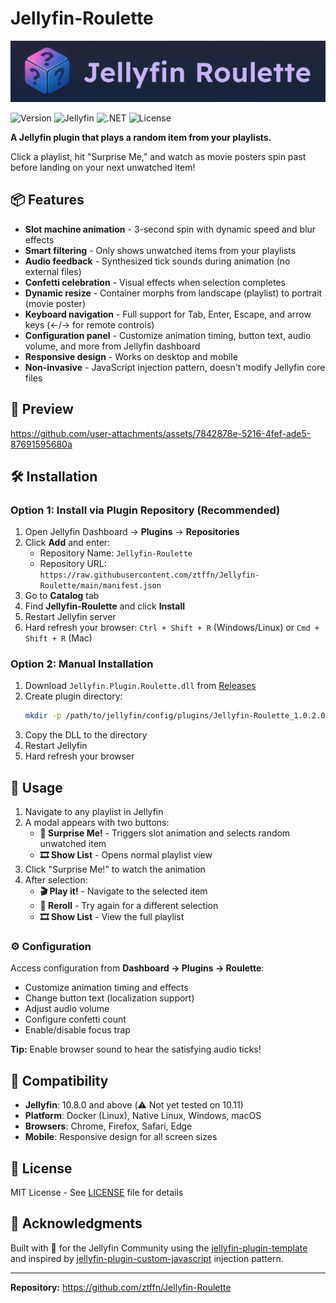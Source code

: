 # Jellyfin-Roulette
 ![plugin banner](https://github.com/ztffn/Jellyfin-Roulette/blob/main/screenshots/playlistRouletteIconHeader.png) 
 
![Version](https://img.shields.io/badge/version-1.0.2-blue)
![Jellyfin](https://img.shields.io/badge/jellyfin-10.8%2B-purple)
![.NET](https://img.shields.io/badge/.NET-8.0-512BD4)
![License](https://img.shields.io/badge/license-MIT-green)

**A Jellyfin plugin that plays a random item from your playlists.**

Click a playlist, hit "Surprise Me," and watch as movie posters spin past before landing on your next unwatched item!


## 📦 Features

- **Slot machine animation** - 3-second spin with dynamic speed and blur effects
- **Smart filtering** - Only shows unwatched items from your playlists
- **Audio feedback** - Synthesized tick sounds during animation (no external files)
- **Confetti celebration** - Visual effects when selection completes
- **Dynamic resize** - Container morphs from landscape (playlist) to portrait (movie poster)
- **Keyboard navigation** - Full support for Tab, Enter, Escape, and arrow keys (←/→ for remote controls)
- **Configuration panel** - Customize animation timing, button text, audio volume, and more from Jellyfin dashboard
- **Responsive design** - Works on desktop and mobile
- **Non-invasive** - JavaScript injection pattern, doesn't modify Jellyfin core files

## 🎥 Preview
https://github.com/user-attachments/assets/7842878e-5216-4fef-ade5-87691595680a


 
## 🛠️ Installation

### Option 1: Install via Plugin Repository (Recommended)

1. Open Jellyfin Dashboard → **Plugins** → **Repositories**
2. Click **Add** and enter:
   - Repository Name: `Jellyfin-Roulette`
   - Repository URL: `https://raw.githubusercontent.com/ztffn/Jellyfin-Roulette/main/manifest.json`
3. Go to **Catalog** tab
4. Find **Jellyfin-Roulette** and click **Install**
5. Restart Jellyfin server
6. Hard refresh your browser: `Ctrl + Shift + R` (Windows/Linux) or `Cmd + Shift + R` (Mac)

### Option 2: Manual Installation

1. Download `Jellyfin.Plugin.Roulette.dll` from [Releases](https://github.com/ztffn/Jellyfin-Roulette/releases)
2. Create plugin directory:
   ```bash
   mkdir -p /path/to/jellyfin/config/plugins/Jellyfin-Roulette_1.0.2.0/
   ```
3. Copy the DLL to the directory
4. Restart Jellyfin
5. Hard refresh your browser

## 🎰 Usage

1. Navigate to any playlist in Jellyfin
2. A modal appears with two buttons:
   - **🍿 Surprise Me!** - Triggers slot animation and selects random unwatched item
   - **🎞️ Show List** - Opens normal playlist view
3. Click "Surprise Me!" to watch the animation
4. After selection:
   - **🎬 Play it!** - Navigate to the selected item
   - **🎲 Reroll** - Try again for a different selection
   - **🎞️ Show List** - View the full playlist

### ⚙️ Configuration

Access configuration from **Dashboard → Plugins → Roulette**:
- Customize animation timing and effects
- Change button text (localization support)
- Adjust audio volume
- Configure confetti count
- Enable/disable focus trap

**Tip:** Enable browser sound to hear the satisfying audio ticks!

## 🔄 Compatibility

- **Jellyfin**: 10.8.0 and above (⚠️ Not yet tested on 10.11)
- **Platform**: Docker (Linux), Native Linux, Windows, macOS
- **Browsers**: Chrome, Firefox, Safari, Edge
- **Mobile**: Responsive design for all screen sizes

## 📄 License

MIT License - See [LICENSE](LICENSE) file for details

## 🙏 Acknowledgments

Built with 🎲 for the Jellyfin Community using the [jellyfin-plugin-template](https://github.com/jellyfin/jellyfin-plugin-template) and inspired by [jellyfin-plugin-custom-javascript](https://github.com/johnpc/jellyfin-plugin-custom-javascript) injection pattern.

---

**Repository:** https://github.com/ztffn/Jellyfin-Roulette

